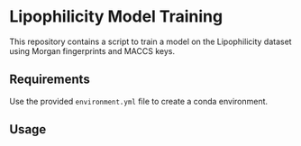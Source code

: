 # Lipophilicity Model Training

This repository contains a script to train a model on the Lipophilicity dataset using Morgan fingerprints and MACCS keys.

## Requirements
Use the provided `environment.yml` file to create a conda environment.

## Usage
